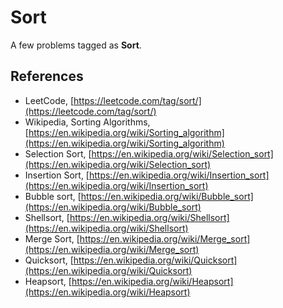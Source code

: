 # Sort

A few problems tagged as **Sort**.

## References

* LeetCode, [https://leetcode.com/tag/sort/](https://leetcode.com/tag/sort/)
* Wikipedia, Sorting Algorithms, [https://en.wikipedia.org/wiki/Sorting_algorithm](https://en.wikipedia.org/wiki/Sorting_algorithm)
* Selection Sort, [https://en.wikipedia.org/wiki/Selection_sort](https://en.wikipedia.org/wiki/Selection_sort)
* Insertion Sort, [https://en.wikipedia.org/wiki/Insertion_sort](https://en.wikipedia.org/wiki/Insertion_sort)
* Bubble sort, [https://en.wikipedia.org/wiki/Bubble_sort](https://en.wikipedia.org/wiki/Bubble_sort)
* Shellsort, [https://en.wikipedia.org/wiki/Shellsort](https://en.wikipedia.org/wiki/Shellsort)
* Merge Sort, [https://en.wikipedia.org/wiki/Merge_sort](https://en.wikipedia.org/wiki/Merge_sort)
* Quicksort, [https://en.wikipedia.org/wiki/Quicksort](https://en.wikipedia.org/wiki/Quicksort)
* Heapsort, [https://en.wikipedia.org/wiki/Heapsort](https://en.wikipedia.org/wiki/Heapsort)